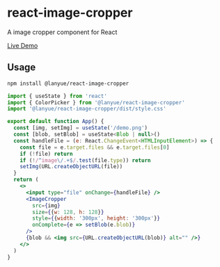 # react-image-cropper

A image cropper component for React

[Live Demo](https://mengdu.github.io/react-image-cropper/)

## Usage

```sh
npm install @lanyue/react-image-cropper
```

```jsx
import { useState } from 'react'
import { ColorPicker } from '@lanyue/react-image-cropper'
import '@lanyue/react-image-cropper/dist/style.css'

export default function App() {
  const [img, setImg] = useState('/demo.png')
  const [blob, setBlob] = useState<Blob | null>()
  const handleFile = (e: React.ChangeEvent<HTMLInputElement>) => {
    const file = e.target.files && e.target.files[0]
    if (!file) return
    if (!/^image\/.+$/.test(file.type)) return
    setImg(URL.createObjectURL(file))
  }
  return (
    <>
      <input type="file" onChange={handleFile} />
      <ImageCropper
        src={img}
        size={{w: 128, h: 128}}
        style={{width: '300px', height: '300px'}}
        onComplete={e => setBlob(e.blob)}
      />
      {blob && <img src={URL.createObjectURL(blob)} alt="" />}
    </>
  )
}
```
